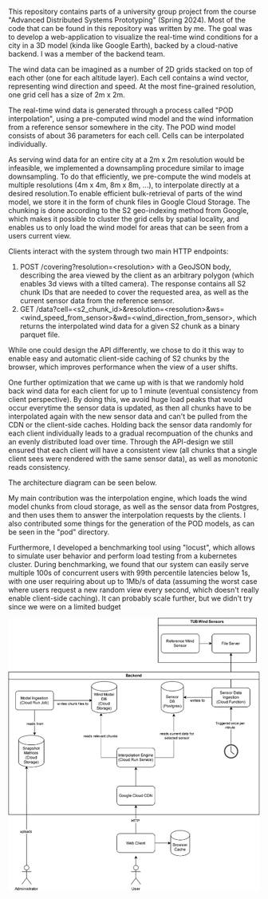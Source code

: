 This repository contains parts of a university group project from the course "Advanced Distributed Systems Prototyping" (Spring 2024). 
Most of the code that can be found in this repository was written by me. 
The goal was to develop a web-application to visualize the real-time wind conditions for a city in a 3D model (kinda like Google Earth), backed by a cloud-native backend. I was a member of the backend team.

The wind data can be imagined as a number of 2D grids stacked on top of each other (one for each altitude layer).
Each cell contains a wind vector, representing wind direction and speed. At the most fine-grained resolution, one grid cell has a size of 2m x 2m. 

The real-time wind data is generated through a process called "POD interpolation", using a pre-computed
wind model and the wind information from a reference sensor somewhere in the city. The POD wind model consists of about 36 parameters for each cell. Cells can be interpolated individually.

As serving wind data for an entire city at a 2m x 2m resolution would be infeasible, we implemented a downsampling procedure similar to image downsampling. To do that efficiently, we pre-compute the wind models at multiple resolutions (4m x 4m, 8m x 8m, ...), to interpolate directly at a desired resolution.To enable efficient bulk-retrieval of parts of the wind model, we store it in the form of chunk files in Google Cloud Storage.
The chunking is done according to the S2 geo-indexing method from Google, which makes it possible to cluster the grid cells by spatial locality, and enables us to only load the wind model for areas that can be seen from a users current view.  

Clients interact with the system through two main HTTP endpoints:

1) POST /covering?resolution=\<resolution> with a GeoJSON body, describing the area viewed by the client as an arbitrary polygon (which enables 3d views with a tilted camera). The response contains all S2 chunk IDs that are needed to cover the requested area, as well as the current sensor data from the reference sensor.
2) GET /data?cell=<s2_chunk_id>&resolution=\<resolution>&ws=<wind_speed_from_sensor>&wd=<wind_direction_from_sensor>, which returns the interpolated wind data for a given S2 chunk as a binary parquet file. 

While one could design the API differently, we chose to do it this way to enable easy and automatic client-side caching of S2 chunks by the browser, which improves performance when the view of a user shifts. 

One further optimization that we came up with is that we randomly hold back wind data for each client for up to 1 minute (eventual consistency from client perspective). By doing this, we avoid huge load peaks that would occur everytime the sensor data is updated, as then all chunks have to be interpolated again with the new sensor data and can't be pulled from the CDN or the client-side caches. Holding back the sensor data randomly for each client individually leads to a gradual recompuation of the chunks and an evenly distributed load over time. Through the API-design we still ensured that each client will have a consistent view (all chunks that a single client sees were rendered with the same sensor data), as well as monotonic reads consistency. 


The architecture diagram can be seen below. 

My main contribution was the interpolation engine, which loads the wind model chunks from cloud storage, as well as the sensor data from Postgres, and then uses them to answer the interpolation requests by the clients. I also contributed some things for the generation of the POD models, as can be seen in the "pod" directory. 

Furthermore, I developed a benchmarking tool using "locust", which allows to simulate user behavior and perform load testing from a kubernetes cluster. 
During benchmarking, we found that our system can easily serve multiple 100s of concurrent users with 99th percentile latencies below 1s, with one user requiring about up to 1Mb/s of data (assuming the worst case where users request a new random view every second, which doesn't really enable client-side caching). It can probably scale further, but we didn't try since we were on a limited budget 


![Architecture Diagram](./architecture.svg)

